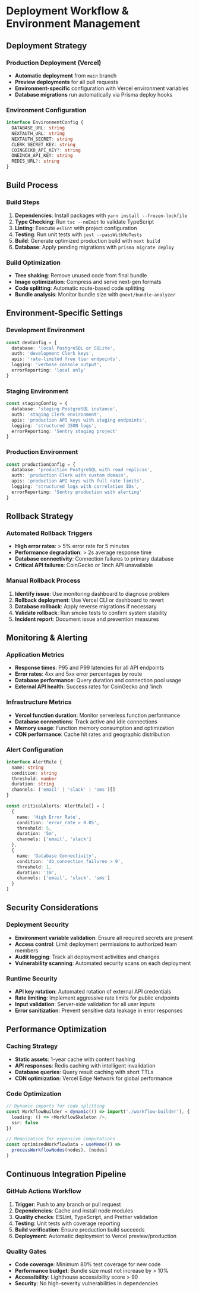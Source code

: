 # Deployment Workflow & Environment Management

## Deployment Strategy

### Production Deployment (Vercel)
- **Automatic deployment** from `main` branch
- **Preview deployments** for all pull requests  
- **Environment-specific** configuration with Vercel environment variables
- **Database migrations** run automatically via Prisma deploy hooks

### Environment Configuration
```typescript
interface EnvironmentConfig {
  DATABASE_URL: string
  NEXTAUTH_URL: string
  NEXTAUTH_SECRET: string
  CLERK_SECRET_KEY: string
  COINGECKO_API_KEY?: string
  ONEINCH_API_KEY: string
  REDIS_URL?: string
}
```

## Build Process

### Build Steps
1. **Dependencies**: Install packages with `yarn install --frozen-lockfile`
2. **Type Checking**: Run `tsc --noEmit` to validate TypeScript
3. **Linting**: Execute `eslint` with project configuration  
4. **Testing**: Run unit tests with `jest --passWithNoTests`
5. **Build**: Generate optimized production build with `next build`
6. **Database**: Apply pending migrations with `prisma migrate deploy`

### Build Optimization
- **Tree shaking**: Remove unused code from final bundle
- **Image optimization**: Compress and serve next-gen formats
- **Code splitting**: Automatic route-based code splitting
- **Bundle analysis**: Monitor bundle size with `@next/bundle-analyzer`

## Environment-Specific Settings

### Development Environment
```typescript
const devConfig = {
  database: 'local PostgreSQL or SQLite',
  auth: 'development Clerk keys',
  apis: 'rate-limited free tier endpoints',
  logging: 'verbose console output',
  errorReporting: 'local only'
}
```

### Staging Environment  
```typescript
const stagingConfig = {
  database: 'staging PostgreSQL instance',
  auth: 'staging Clerk environment',
  apis: 'production API keys with staging endpoints',
  logging: 'structured JSON logs',
  errorReporting: 'Sentry staging project'
}
```

### Production Environment
```typescript
const productionConfig = {
  database: 'production PostgreSQL with read replicas',
  auth: 'production Clerk with custom domain', 
  apis: 'production API keys with full rate limits',
  logging: 'structured logs with correlation IDs',
  errorReporting: 'Sentry production with alerting'
}
```

## Rollback Strategy

### Automated Rollback Triggers
- **High error rates**: > 5% error rate for 5 minutes
- **Performance degradation**: > 2s average response time
- **Database connectivity**: Connection failures to primary database
- **Critical API failures**: CoinGecko or 1inch API unavailable

### Manual Rollback Process
1. **Identify issue**: Use monitoring dashboard to diagnose problem
2. **Rollback deployment**: Use Vercel CLI or dashboard to revert
3. **Database rollback**: Apply reverse migrations if necessary
4. **Validate rollback**: Run smoke tests to confirm system stability
5. **Incident report**: Document issue and prevention measures

## Monitoring & Alerting

### Application Metrics
- **Response times**: P95 and P99 latencies for all API endpoints
- **Error rates**: 4xx and 5xx error percentages by route
- **Database performance**: Query duration and connection pool usage
- **External API health**: Success rates for CoinGecko and 1inch

### Infrastructure Metrics  
- **Vercel function duration**: Monitor serverless function performance
- **Database connections**: Track active and idle connections
- **Memory usage**: Function memory consumption and optimization
- **CDN performance**: Cache hit rates and geographic distribution

### Alert Configuration
```typescript
interface AlertRule {
  name: string
  condition: string
  threshold: number
  duration: string
  channels: ('email' | 'slack' | 'sms')[]
}

const criticalAlerts: AlertRule[] = [
  {
    name: 'High Error Rate',
    condition: 'error_rate > 0.05',
    threshold: 5,
    duration: '5m', 
    channels: ['email', 'slack']
  },
  {
    name: 'Database Connectivity',
    condition: 'db_connection_failures > 0',
    threshold: 1,
    duration: '1m',
    channels: ['email', 'slack', 'sms']
  }
]
```

## Security Considerations

### Deployment Security
- **Environment variable validation**: Ensure all required secrets are present
- **Access control**: Limit deployment permissions to authorized team members
- **Audit logging**: Track all deployment activities and changes
- **Vulnerability scanning**: Automated security scans on each deployment

### Runtime Security
- **API key rotation**: Automated rotation of external API credentials
- **Rate limiting**: Implement aggressive rate limits for public endpoints  
- **Input validation**: Server-side validation for all user inputs
- **Error sanitization**: Prevent sensitive data leakage in error responses

## Performance Optimization

### Caching Strategy
- **Static assets**: 1-year cache with content hashing
- **API responses**: Redis caching with intelligent invalidation
- **Database queries**: Query result caching with short TTLs
- **CDN optimization**: Vercel Edge Network for global performance

### Code Optimization
```typescript
// Dynamic imports for code splitting
const WorkflowBuilder = dynamic(() => import('./workflow-builder'), {
  loading: () => <WorkflowSkeleton />,
  ssr: false
})

// Memoization for expensive computations  
const optimizedWorkflowData = useMemo(() => 
  processWorkflowNodes(nodes), [nodes]
)
```

## Continuous Integration Pipeline

### GitHub Actions Workflow
1. **Trigger**: Push to any branch or pull request
2. **Dependencies**: Cache and install node modules
3. **Quality checks**: ESLint, TypeScript, and Prettier validation
4. **Testing**: Unit tests with coverage reporting
5. **Build verification**: Ensure production build succeeds
6. **Deployment**: Automatic deployment to Vercel preview/production

### Quality Gates
- **Code coverage**: Minimum 80% test coverage for new code
- **Performance budget**: Bundle size must not increase by > 10%
- **Accessibility**: Lighthouse accessibility score > 90
- **Security**: No high-severity vulnerabilities in dependencies

